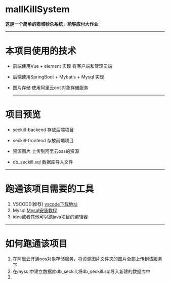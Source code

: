 # mallKillSystem

**这是一个简单的商城秒杀系统，能够应付大作业**

---
# 本项目使用的技术
- 前端使用Vue + element 实现 有客户端和管理员端
- 后端使用SpringBoot + Mybatis + Mysql 实现
- 图片存储 使用阿里云oos对象存储服务
  
  ---

# 项目预览

- seckill-backend 存放后端项目 

- seckill-frontend 存放前端项目

- 资源图片 上传到阿里云oss的资源

- db_seckill.sql 数据库导入文件
---
# 跑通该项目需要的工具
1. VSCODE(推荐)  [vscode下载地址](https://code.visualstudio.com/)
2. Mysql [Mysql安装教程](https://code.visualstudio.com/)
3. idea或者其他可以跑java项目的编辑器

---

# 如何跑通该项目

1. 在阿里云开通oos对象存储服务，将资源图片文件夹的图片全部上传到该服务下
2. 在mysql中建立数据库db_seckill,将db_seckill.sql导入新建的数据库中
3. 




